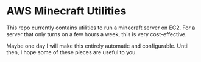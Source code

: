 # AWS Minecraft Utilities
This repo currently contains utilities to run a minecraft server on EC2. For a server that only turns on a few hours a week, this is very cost-effective.

Maybe one day I will make this entirely automatic and configurable. Until then, I hope some of these pieces are useful to you.
